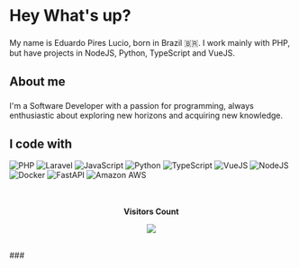 <h1 align="left">Hey What's up?</h1>

###

<p align="left">My name is Eduardo Pires Lucio, born in Brazil 🇧🇷. I work mainly with PHP, but have projects in NodeJS, Python, TypeScript and VueJS.</p>

###

<h2 align="left">About me</h2>

###

<p align="left"> I'm a Software Developer with a passion for programming, always enthusiastic about exploring new horizons and acquiring new knowledge.<br></p>

###

<h2 align="left">I code with</h2>

<div align="left">

  <!-- PHP -->
  <img src="https://img.shields.io/badge/PHP-777BB4?logo=php&logoColor=white&style=for-the-badge" alt="PHP">

  <!-- Laravel -->
  <img src="https://img.shields.io/badge/Laravel-FF2D20?logo=laravel&logoColor=white&style=for-the-badge" alt="Laravel">

  <!-- Javascript -->
  <img src="https://img.shields.io/badge/Javascript-F7DF1E?logo=javascript&logoColor=black&style=for-the-badge" alt="JavaScript">

  <!-- Python -->
  <img src="https://img.shields.io/badge/Python-3776AB?logo=python&logoColor=white&style=for-the-badge" alt="Python">

  <!-- TypeScript -->
  <img src="https://img.shields.io/badge/TypeScript-007ACC?logo=typescript&logoColor=white&style=for-the-badge" alt="TypeScript">

  <!-- VueJS -->
  <img src="https://img.shields.io/badge/Vue.js-4FC08D?logo=vue.js&logoColor=white&style=for-the-badge" alt="VueJS">

  <!-- NodeJS -->
  <img src="https://img.shields.io/badge/Node.js-339933?logo=node.js&logoColor=white&style=for-the-badge" alt="NodeJS">

  <!-- Docker -->
  <img src="https://img.shields.io/badge/Docker-2496ED?logo=docker&logoColor=white&style=for-the-badge" alt="Docker">

  <!-- FastAPI -->
  <img src="https://img.shields.io/badge/FastAPI-009688?logo=fastapi&logoColor=white&style=for-the-badge" alt="FastAPI">

  <!-- Amazon AWS -->
  <img src="https://img.shields.io/badge/Amazon%20AWS-232F3E?logo=amazon-aws&logoColor=white&style=for-the-badge" alt="Amazon AWS">

</div>

</br>
<div align="center">
<br><p align="centre"><b>Visitors Count</b></p>  
<p align="center"><img align="center" src="https://profile-counter.glitch.me/{eduardopireslucio1}/count.svg" /></p> 
<br>
</div>
###
